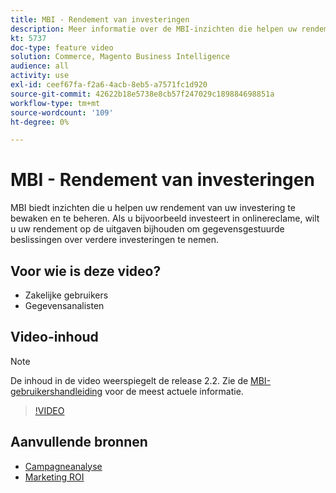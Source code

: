```yaml
---
title: MBI - Rendement van investeringen
description: Meer informatie over de MBI-inzichten die helpen uw rendement van uw investering op te sporen.
kt: 5737
doc-type: feature video
solution: Commerce, Magento Business Intelligence
audience: all
activity: use
exl-id: ceef67fa-f2a6-4acb-8eb5-a7571fc1d920
source-git-commit: 42622b18e5738e8cb57f247029c189884698851a
workflow-type: tm+mt
source-wordcount: '109'
ht-degree: 0%

---
```


# MBI - Rendement van investeringen

MBI biedt inzichten die u helpen uw rendement van uw investering te bewaken en te beheren. Als u bijvoorbeeld investeert in onlinereclame, wilt u uw rendement op de uitgaven bijhouden om gegevensgestuurde beslissingen over verdere investeringen te nemen.

## Voor wie is deze video?

- Zakelijke gebruikers
- Gegevensanalisten

## Video-inhoud

>[!NOTE]
>
>De inhoud in de video weerspiegelt de release 2.2. Zie de [MBI-gebruikershandleiding](https://docs.magento.com/mbi/) voor de meest actuele informatie.

>[!VIDEO](https://video.tv.adobe.com/v/35991?quality=12&learn=on)

## Aanvullende bronnen

- [Campagneanalyse](https://docs.magento.com/mbi/data-analyst/analysis/camp-analysis.html)
- [Marketing ROI](https://docs.magento.com/mbi/data-analyst/analysis/marketing-roi.html)
